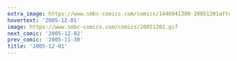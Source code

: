 ```yaml
---
extra_image: https://www.smbc-comics.com/comics/1446041380-20051201after.png
hovertext: '2005-12-01'
image: https://www.smbc-comics.com/comics/20051201.gif
next_comic: '2005-12-02'
prev_comic: '2005-11-30'
title: '2005-12-01'
---
```


